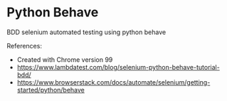 # Python Behave
BDD selenium automated testing using python behave

References:
- Created with Chrome version 99
- https://www.lambdatest.com/blog/selenium-python-behave-tutorial-bdd/
- https://www.browserstack.com/docs/automate/selenium/getting-started/python/behave
